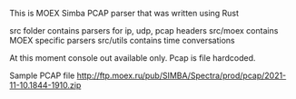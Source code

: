 This is MOEX Simba PCAP parser that was written using Rust

src folder contains parsers for ip, udp, pcap headers
src/moex contains MOEX specific parsers
src/utils contains time conversations

At this moment console out available only.
Pcap is file hardcoded.

Sample PCAP file http://ftp.moex.ru/pub/SIMBA/Spectra/prod/pcap/2021-11-10.1844-1910.zip
